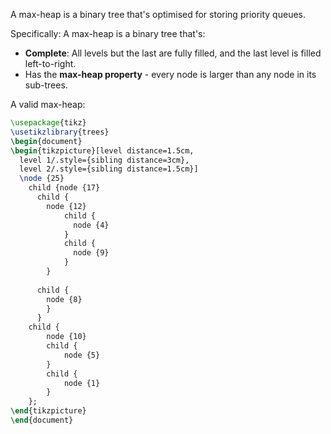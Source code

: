 A max-heap is a binary tree that's optimised for storing priority queues.

Specifically: A max-heap is a binary tree that's:
- **Complete**: All levels but the last are fully filled, and the last level is filled left-to-right.
- Has the **max-heap property** - every node is larger than any node in its sub-trees.

A valid max-heap:

```tikz
\usepackage{tikz}
\usetikzlibrary{trees}
\begin{document}
\begin{tikzpicture}[level distance=1.5cm,
  level 1/.style={sibling distance=3cm},
  level 2/.style={sibling distance=1.5cm}]
  \node {25}
    child {node {17}
      child {
	    node {12}
		    child {
		      node {4}
		    }
		    child {
		      node {9}
		    }
		}
		
      child {
	    node {8}
	    }
	  }
    child {
	    node {10}
	    child {
		    node {5}
		}
	    child {
		    node {1}
		}
    };
\end{tikzpicture}
\end{document}
```











